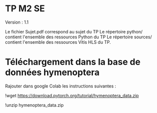# TP M2 SE

Version : 1.1

Le fichier Sujet.pdf correspond au sujet du TP
Le répertoire python/ contient l'ensemble des ressources Python du TP
Le répertoire sources/ contient l'ensemble des ressources Vitis HLS du TP.

# Téléchargement dans la base de données hymenoptera

Rajouter dans google Colab les instructions suivantes : 

!wget https://download.pytorch.org/tutorial/hymenoptera_data.zip

!unzip hymenoptera_data.zip